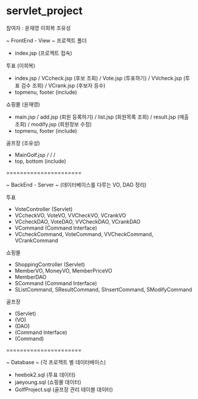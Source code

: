 # servlet_project
참여자 : 윤재영 이희복 조유성

~ FrontEnd - View ~
프로젝트 폴더
- index.jsp (프로젝트 접속)

투표 (이희복)
- index.jsp / VCcheck.jsp (후보 조회) / Vote.jsp (투표하기) / VVcheck.jsp (투표 검수 조회) / VCrank.jsp (후보자 등수)
- topmenu, footer (include)

쇼핑몰 (윤재영)
- main.jsp / add.jsp (회원 등록하기) / list.jsp (회원목록 조회) / result.jsp (매출 조회) / modify.jsp (회원정보 수정)
- topmenu, footer (include)

골프장 (조유성)
- MainGolf.jsp / / / 
- top, bottom (include)

======================

~ BackEnd - Server ~
(데이터베이스를 다루는 VO, DAO 정리)

투표
- VoteController (Servlet)
- VCcheckVO, VoteVO, VVCheckVO, VCrankVO
- VCcheckDAO, VoteDAO, VVCheckDAO, VCrankDAO
- VCommand (Command Interface)
- VCcheckCommand, VoteCommand, VVCheckCommand, VCrankCommand

쇼핑몰
- ShoppingController (Servlet)
- MemberVO, MoneyVO, MemberPriceVO
- MemberDAO
- SCommand (Command Interface)
- SListCommand, SResultCommand, SInsertCommand, SModifyCommand

골프장
- (Servlet)
- (VO)
- (DAO)
- (Command Interface)
- (Command)

======================

~ Database ~
(각 프로젝트 별 데이터베이스)
- heebok2.sql (투표 데이터)
- jaeyoung.sql (쇼핑몰 데이터)
- GolfProject.sql (골프장 관리 테이블 데이터)
